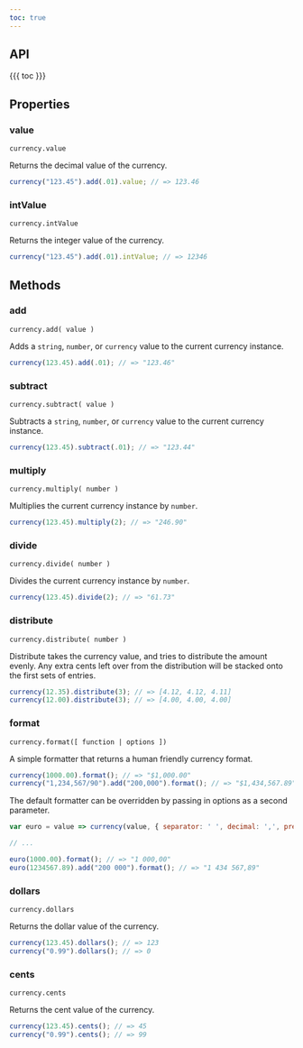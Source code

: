 ```yaml
---
toc: true
---
```


## API

{{{ toc }}}

## Properties

### value

`currency.value`

Returns the decimal value of the currency.

```js
currency("123.45").add(.01).value; // => 123.46
```

### intValue

`currency.intValue`

Returns the integer value of the currency.

```js
currency("123.45").add(.01).intValue; // => 12346
```

## Methods

### add

`currency.add( value )`

Adds a `string`, `number`, or `currency` value to the current currency instance.

```js
currency(123.45).add(.01); // => "123.46"
```

### subtract

`currency.subtract( value )`

Subtracts a `string`, `number`, or `currency` value to the current currency instance.

```js
currency(123.45).subtract(.01); // => "123.44"
```

### multiply

`currency.multiply( number )`

Multiplies the current currency instance by `number`.

```js
currency(123.45).multiply(2); // => "246.90"
```

### divide

`currency.divide( number )`

Divides the current currency instance by `number`.

```js
currency(123.45).divide(2); // => "61.73"
```

### distribute

`currency.distribute( number )`

Distribute takes the currency value, and tries to distribute the amount evenly. Any extra cents left over from the distribution will be stacked onto the first sets of entries.

```js
currency(12.35).distribute(3); // => [4.12, 4.12, 4.11]
currency(12.00).distribute(3); // => [4.00, 4.00, 4.00]
```

### format

`currency.format([ function | options ])`

A simple formatter that returns a human friendly currency format.

```js
currency(1000.00).format(); // => "$1,000.00"
currency("1,234,567/90").add("200,000").format(); // => "$1,434,567.89"
```

The default formatter can be overridden by passing in options as a second parameter.

```js
var euro = value => currency(value, { separator: ' ', decimal: ',', precision: 0, format: ... });

// ...

euro(1000.00).format(); // => "1 000,00"
euro(1234567.89).add("200 000").format(); // => "1 434 567,89"
```

### dollars

`currency.dollars`

Returns the dollar value of the currency.

```js
currency(123.45).dollars(); // => 123
currency("0.99").dollars(); // => 0
```

### cents

`currency.cents`

Returns the cent value of the currency.

```js
currency(123.45).cents(); // => 45
currency("0.99").cents(); // => 99
```